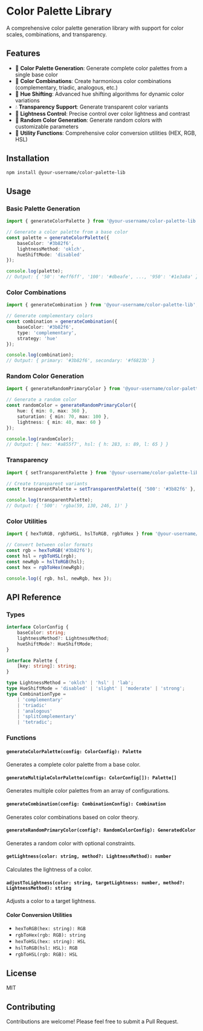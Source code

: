 # Color Palette Library

A comprehensive color palette generation library with support for color scales, combinations, and transparency.

## Features

- 🎨 **Color Palette Generation**: Generate complete color palettes from a single base color
- 🔀 **Color Combinations**: Create harmonious color combinations (complementary, triadic, analogous, etc.)
- 🌈 **Hue Shifting**: Advanced hue shifting algorithms for dynamic color variations
- 💧 **Transparency Support**: Generate transparent color variants
- 🎯 **Lightness Control**: Precise control over color lightness and contrast
- 🎲 **Random Color Generation**: Generate random colors with customizable parameters
- 🔧 **Utility Functions**: Comprehensive color conversion utilities (HEX, RGB, HSL)

## Installation

```bash
npm install @your-username/color-palette-lib
```

## Usage

### Basic Palette Generation

```typescript
import { generateColorPalette } from '@your-username/color-palette-lib';

// Generate a color palette from a base color
const palette = generateColorPalette({
	baseColor: '#3b82f6',
	lightnessMethod: 'oklch',
	hueShiftMode: 'disabled'
});

console.log(palette);
// Output: { '50': '#eff6ff', '100': '#dbeafe', ..., '950': '#1e3a8a' }
```

### Color Combinations

```typescript
import { generateCombination } from '@your-username/color-palette-lib';

// Generate complementary colors
const combination = generateCombination({
	baseColor: '#3b82f6',
	type: 'complementary',
	strategy: 'hue'
});

console.log(combination);
// Output: { primary: '#3b82f6', secondary: '#f6823b' }
```

### Random Color Generation

```typescript
import { generateRandomPrimaryColor } from '@your-username/color-palette-lib';

// Generate a random color
const randomColor = generateRandomPrimaryColor({
	hue: { min: 0, max: 360 },
	saturation: { min: 70, max: 100 },
	lightness: { min: 40, max: 60 }
});

console.log(randomColor);
// Output: { hex: '#a855f7', hsl: { h: 283, s: 89, l: 65 } }
```

### Transparency

```typescript
import { setTransparentPalette } from '@your-username/color-palette-lib';

// Create transparent variants
const transparentPalette = setTransparentPalette({ '500': '#3b82f6' }, { baseColor: '#3b82f6' });

console.log(transparentPalette);
// Output: { '500': 'rgba(59, 130, 246, 1)' }
```

### Color Utilities

```typescript
import { hexToRGB, rgbToHSL, hslToRGB, rgbToHex } from '@your-username/color-palette-lib';

// Convert between color formats
const rgb = hexToRGB('#3b82f6');
const hsl = rgbToHSL(rgb);
const newRgb = hslToRGB(hsl);
const hex = rgbToHex(newRgb);

console.log({ rgb, hsl, newRgb, hex });
```

## API Reference

### Types

```typescript
interface ColorConfig {
	baseColor: string;
	lightnessMethod?: LightnessMethod;
	hueShiftMode?: HueShiftMode;
}

interface Palette {
	[key: string]: string;
}

type LightnessMethod = 'oklch' | 'hsl' | 'lab';
type HueShiftMode = 'disabled' | 'slight' | 'moderate' | 'strong';
type CombinationType =
	| 'complementary'
	| 'triadic'
	| 'analogous'
	| 'splitComplementary'
	| 'tetradic';
```

### Functions

#### `generateColorPalette(config: ColorConfig): Palette`

Generates a complete color palette from a base color.

#### `generateMultipleColorPalette(configs: ColorConfig[]): Palette[]`

Generates multiple color palettes from an array of configurations.

#### `generateCombination(config: CombinationConfig): Combination`

Generates color combinations based on color theory.

#### `generateRandomPrimaryColor(config?: RandomColorConfig): GeneratedColor`

Generates a random color with optional constraints.

#### `getLightness(color: string, method?: LightnessMethod): number`

Calculates the lightness of a color.

#### `adjustToLightness(color: string, targetLightness: number, method?: LightnessMethod): string`

Adjusts a color to a target lightness.

#### Color Conversion Utilities

- `hexToRGB(hex: string): RGB`
- `rgbToHex(rgb: RGB): string`
- `hexToHSL(hex: string): HSL`
- `hslToRGB(hsl: HSL): RGB`
- `rgbToHSL(rgb: RGB): HSL`

## License

MIT

## Contributing

Contributions are welcome! Please feel free to submit a Pull Request.

